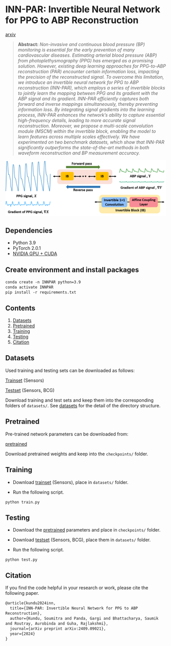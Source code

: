# INN-PAR: Invertible Neural Network for PPG to ABP Reconstruction

[arxiv](https://arxiv.org/pdf/2409.09021)

> **Abstract:** *Non-invasive and continuous blood pressure (BP) monitoring is essential for the early prevention of many cardiovascular diseases. Estimating arterial blood pressure (ABP) from photoplethysmography (PPG) has emerged as a promising solution. However, existing deep learning approaches for PPG-to-ABP reconstruction (PAR) encounter certain information loss, impacting the precision of the reconstructed signal. To overcome this limitation, we introduce an invertible neural network for PPG to ABP reconstruction (INN-PAR), which employs a series of invertible blocks to jointly learn the mapping between PPG and its gradient with the ABP signal and its gradient. INN-PAR efficiently captures both forward and inverse mappings simultaneously, thereby preventing information loss. By integrating signal gradients into the learning process, INN-PAR enhances the network’s ability to capture essential high-frequency details, leading to more accurate signal reconstruction. Moreover, we propose a multi-scale convolution module (MSCM) within the invertible block, enabling the model to learn features across multiple scales effectively. We have experimented on two benchmark datasets, which show that INN-PAR significantly outperforms the state-of-the-art methods in both waveform reconstruction and BP measurement accuracy.* 

![](figs/innpar.png)

## Dependencies
- Python 3.9
- PyTorch 2.0.1
- [NVIDIA GPU + CUDA](https://developer.nvidia.com/cuda-downloads)

## Create environment and install packages
```
conda create -n INNPAR python=3.9
conda activate INNPAR
pip install -r requirements.txt
```

## Contents
1. [Datasets](#Datasets)
2. [Pretrained](#Pretrained)
3. [Training](#Training)
4. [Testing](#Testing)
5. [Citation](#Citation)

## Datasets

Used training and testing sets can be downloaded as follows:

[Trainset](https://drive.google.com/drive/folders/1WbvqdxyuuWYxXIQJPDt0xqVxHJEamOYP?usp=sharing) (Sensors)

[Testset](https://drive.google.com/drive/folders/1pLy740AxFJPHgeyFLEoerLhkuV3r-6fL?usp=sharing) (Sensors, BCG)

Download training and test sets and keep them into the corresponding folders of `datasets/`. See [datasets](datasets/README.md) for the detail of the directory structure.

## Pretrained

Pre-trained network parameters can be downloaded from:

[pretrained](https://drive.google.com/drive/folders/1gI0oj-HaV89BJ__k9BQeAGaUMYmUTKCL?usp=sharing)

Download pretrained weights and keep into the `checkpoints/` folder.

## Training

- Download [trainset](https://drive.google.com/drive/folders/1WbvqdxyuuWYxXIQJPDt0xqVxHJEamOYP?usp=sharing) (Sensors), place in `datasets/` folder.

- Run the following script.

```
python train.py
```

## Testing

- Download the [pretrained](https://drive.google.com/drive/folders/1gI0oj-HaV89BJ__k9BQeAGaUMYmUTKCL?usp=sharing) parameters and place in `checkpoints/` folder.

- Download [testset](https://drive.google.com/drive/folders/1pLy740AxFJPHgeyFLEoerLhkuV3r-6fL?usp=sharing) (Sensors, BCG), place them in `datasets/` folder.

- Run the following script.

```
python test.py
```
## Citation

If you find the code helpful in your research or work, please cite the following paper.

```
@article{kundu2024inn,
  title={INN-PAR: Invertible Neural Network for PPG to ABP Reconstruction},
  author={Kundu, Soumitra and Panda, Gargi and Bhattacharya, Saumik and Routray, Aurobinda and Guha, Rajlakshmi},
  journal={arXiv preprint arXiv:2409.09021},
  year={2024}
}
```
